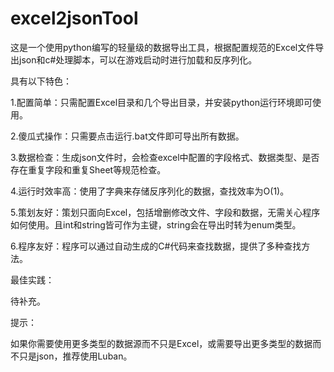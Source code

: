 # excel2jsonTool
这是一个使用python编写的轻量级的数据导出工具，根据配置规范的Excel文件导出json和c#处理脚本，可以在游戏启动时进行加载和反序列化。


具有以下特色：

1.配置简单：只需配置Excel目录和几个导出目录，并安装python运行环境即可使用。

2.傻瓜式操作：只需要点击运行.bat文件即可导出所有数据。

3.数据检查：生成json文件时，会检查excel中配置的字段格式、数据类型、是否存在重复字段和重复Sheet等规范检查。

4.运行时效率高：使用了字典来存储反序列化的数据，查找效率为O(1)。

5.策划友好：策划只面向Excel，包括增删修改文件、字段和数据，无需关心程序如何使用。且int和string皆可作为主键，string会在导出时转为enum类型。

6.程序友好：程序可以通过自动生成的C#代码来查找数据，提供了多种查找方法。


最佳实践：

待补充。


提示：

如果你需要使用更多类型的数据源而不只是Excel，或需要导出更多类型的数据而不只是json，推荐使用Luban。
